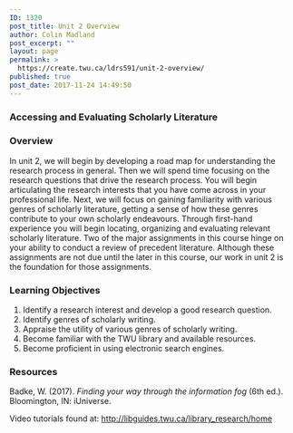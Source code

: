 ```yaml
---
ID: 1320
post_title: Unit 2 Overview
author: Colin Madland
post_excerpt: ""
layout: page
permalink: >
  https://create.twu.ca/ldrs591/unit-2-overview/
published: true
post_date: 2017-11-24 14:49:50
---
```

<h3>Accessing and Evaluating Scholarly Literature</h3>

<h3>Overview</h3>

In unit 2, we will begin by developing a road map for understanding the research process in general. Then we will spend time focusing on the research questions that drive the research process. You will begin articulating the research interests that you have come across in your professional life. Next, we will focus on gaining familiarity with various genres of scholarly literature, getting a sense of how these genres contribute to your own scholarly endeavours. Through first-hand experience you will begin locating, organizing and evaluating relevant scholarly literature. Two of the major assignments in this course hinge on your ability to conduct a review of precedent literature. Although these assignments are not due until the later in this course, our work in unit 2 is the foundation for those assignments.

<h3>Learning Objectives</h3>

<ol>
<li>Identify a research interest and develop a good research question.</li>
<li>Identify genres of scholarly writing.</li>
<li>Appraise the utility of various genres of scholarly writing.</li>
<li>Become familiar with the TWU library and available resources.</li>
<li>Become proficient in using electronic search engines.</li>
</ol>

<h3>Resources</h3>

Badke, W. (2017). <em>Finding your way through the information fog</em> (6th ed.). Bloomington, IN: iUniverse.

Video tutorials found at: <a href="http://libguides.twu.ca/library_research/home">http://libguides.twu.ca/library_research/home</a>